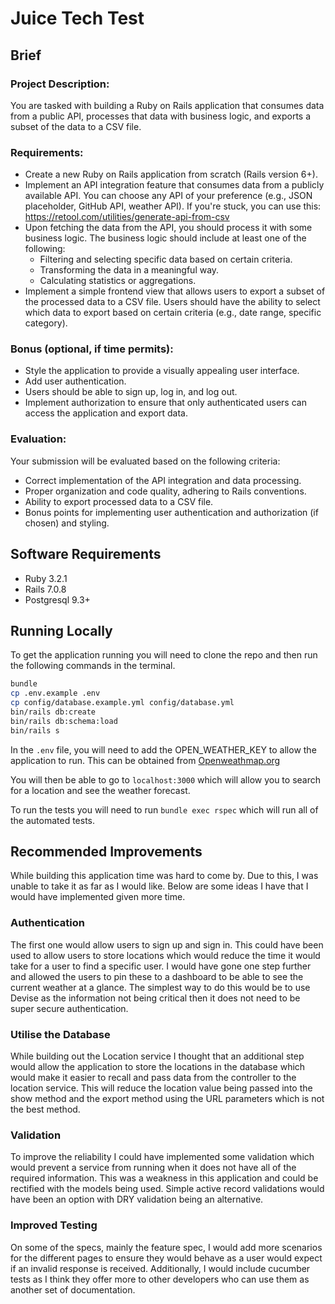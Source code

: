 # Juice Tech Test

## Brief

### Project Description:

You are tasked with building a Ruby on Rails application that consumes data from a public API, processes that data with business logic, and exports a subset of the data to a CSV file.

### Requirements:

* Create a new Ruby on Rails application from scratch (Rails version 6+).
* Implement an API integration feature that consumes data from a publicly available API. You can choose any API of your preference (e.g., JSON placeholder, GitHub API, weather API). If you're stuck, you can use this: https://retool.com/utilities/generate-api-from-csv
* Upon fetching the data from the API, you should process it with some business logic. The business logic should include at least one of the following:
  * Filtering and selecting specific data based on certain criteria.
  * Transforming the data in a meaningful way.
  * Calculating statistics or aggregations.
* Implement a simple frontend view that allows users to export a subset of the processed data to a CSV file. Users should have the ability to select which data to export based on certain criteria (e.g., date range, specific category).

### Bonus (optional, if time permits):

* Style the application to provide a visually appealing user interface.
* Add user authentication.
* Users should be able to sign up, log in, and log out.
* Implement authorization to ensure that only authenticated users can access the application and export data.

### Evaluation:

Your submission will be evaluated based on the following criteria:

* Correct implementation of the API integration and data processing.
* Proper organization and code quality, adhering to Rails conventions.
* Ability to export processed data to a CSV file.
* Bonus points for implementing user authentication and authorization (if chosen) and styling.

## Software Requirements

* Ruby 3.2.1
* Rails 7.0.8
* Postgresql 9.3+

## Running Locally

To get the application running you will need to clone the repo and then run the following commands in the terminal.

```bash
bundle
cp .env.example .env
cp config/database.example.yml config/database.yml
bin/rails db:create
bin/rails db:schema:load
bin/rails s
```

In the `.env` file, you will need to add the OPEN_WEATHER_KEY to allow the application to run. This can be obtained from [Openweathmap.org](https://openweathermap.org/api)

You will then be able to go to `localhost:3000` which will allow you to search for a location and see the weather forecast.

To run the tests you will need to run `bundle exec rspec` which will run all of the automated tests.

## Recommended Improvements

While building this application time was hard to come by. Due to this, I was unable to take it as far as I would like. Below are some ideas I have that I would have implemented given more time.

### Authentication

The first one would allow users to sign up and sign in. This could have been used to allow users to store locations which would reduce the time it would take for a user to find a specific user. I would have gone one step further and allowed the users to pin these to a dashboard to be able to see the current weather at a glance. The simplest way to do this would be to use Devise as the information not being critical then it does not need to be super secure authentication.

### Utilise the Database

While building out the Location service I thought that an additional step would allow the application to store the locations in the database which would make it easier to recall and pass data from the controller to the location service. This will reduce the location value being passed into the show method and the export method using the URL parameters which is not the best method.

### Validation

To improve the reliability I could have implemented some validation which would prevent a service from running when it does not have all of the required information. This was a weakness in this application and could be rectified with the models being used. Simple active record validations would have been an option with DRY validation being an alternative.

### Improved Testing

On some of the specs, mainly the feature spec, I would add more scenarios for the different pages to ensure they would behave as a user would expect if an invalid response is received. Additionally, I would include cucumber tests as I think they offer more to other developers who can use them as another set of documentation.

